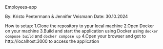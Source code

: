 Employees-app

By: Kristo Peetermann & Jennifer Veismann
Date: 30.10.2024

How to setup:
1.Clone the repository to ypur local machine
2.Open Docker on your machine
3.Build and start the application using Docker using `docker compose build` and `docker compose up`
4.Open your browser and got to http://localhost:3000 to access the application

